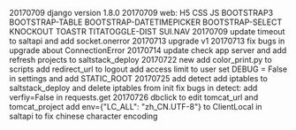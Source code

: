 20170709 django version 1.8.0
20170709 web: H5 CSS JS BOOTSTRAP3 BOOTSTRAP-TABLE BOOTSTRAP-DATETIMEPICKER BOOTSTRAP-SELECT KNOCKOUT TOASTR TITATOGGLE-DIST SUI.NAV 
20170709 update timeout to saltapi and add socket.onerror
20170713 upgrade v1 
20170713 fix bugs in upgrade about ConnectionError
20170714 update check app server and add refresh projects to saltstack_deploy
20170722 new add color_print.py to scripts
		 add redirect_url to logout
		 add access limit to user
		 set DEBUG = False in settings and add STATIC_ROOT
20170725 add detect
		 add iptables to saltstack_deploy and delete iptables from init
		 fix bugs in detect: add verfiy=False in requests.get
20170726 dbclick to edit tomcat_url and tomcat_project
		 add env={"LC_ALL": "zh_CN.UTF-8"} to ClientLocal in saltapi to fix chinese character encoding
